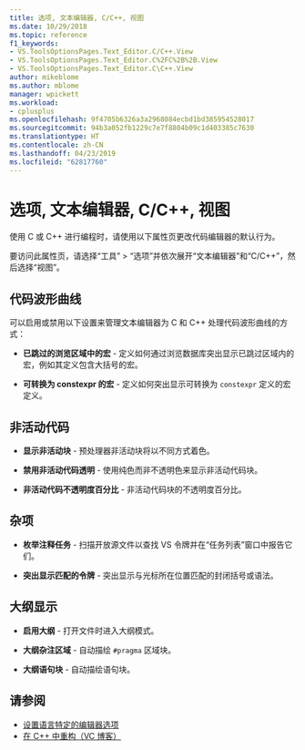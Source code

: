```yaml
---
title: 选项, 文本编辑器, C/C++, 视图
ms.date: 10/29/2018
ms.topic: reference
f1_keywords:
- VS.ToolsOptionsPages.Text_Editor.C/C++.View
- VS.ToolsOptionsPages.Text_Editor.C%2FC%2B%2B.View
- VS.ToolsOptionsPages.Text_Editor.C\C++.View
author: mikeblome
ms.author: mblome
manager: wpickett
ms.workload:
- cplusplus
ms.openlocfilehash: 9f4705b6326a3a2968084ecbd1bd385954528017
ms.sourcegitcommit: 94b3a052fb1229c7e7f8804b09c1d403385c7630
ms.translationtype: HT
ms.contentlocale: zh-CN
ms.lasthandoff: 04/23/2019
ms.locfileid: "62817760"
---
```

# <a name="options-text-editor-cc-view"></a>选项, 文本编辑器, C/C++, 视图

使用 C 或 C++ 进行编程时，请使用以下属性页更改代码编辑器的默认行为。

要访问此属性页，请选择“工具” > “选项”并依次展开“文本编辑器”和“C/C++”，然后选择“视图”。

## <a name="code-squiggles"></a>代码波形曲线

可以启用或禁用以下设置来管理文本编辑器为 C 和 C++ 处理代码波形曲线的方式：

- **已跳过的浏览区域中的宏** - 定义如何通过浏览数据库突出显示已跳过区域内的宏，例如其定义包含大括号的宏。

- **可转换为 constexpr 的宏** - 定义如何突出显示可转换为 `constexpr` 定义的宏定义。

## <a name="inactive-code"></a>非活动代码

- **显示非活动块** - 预处理器非活动块将以不同方式着色。

- **禁用非活动代码透明** - 使用纯色而非不透明色来显示非活动代码块。

- **非活动代码不透明度百分比** - 非活动代码块的不透明度百分比。

## <a name="miscellaneous"></a>杂项

- **枚举注释任务** - 扫描开放源文件以查找 VS 令牌并在“任务列表”窗口中报告它们。

- **突出显示匹配的令牌** - 突出显示与光标所在位置匹配的封闭括号或语法。

## <a name="outlining"></a>大纲显示

- **启用大纲** - 打开文件时进入大纲模式。

- **大纲杂注区域** - 自动描绘 `#pragma` 区域块。

- **大纲语句块** - 自动描绘语句块。

## <a name="see-also"></a>请参阅

- [设置语言特定的编辑器选项](../../ide/reference/setting-language-specific-editor-options.md)
- [在 C++ 中重构（VC 博客）](http://blogs.msdn.com/b/vcblog/archive/2014/11/14/all-about-c-refactoring-in-visual-studio-2015-preview.aspx)
